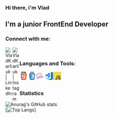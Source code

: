  ### Hi there, i'm Vlad

 ## I'm a junior FrontEnd Developer

 ### Connect with me: 

 [<img align="left" alt="VladKarliuk | LinkedIn" width="22px" src="https://cdn.jsdelivr.net/npm/simple-icons@v3/icons/linkedin.svg" />][linkedin]
 [<img align="left" alt="VladKarliuk | Instagram" width="22px" src="https://cdn.jsdelivr.net/npm/simple-icons@v3/icons/instagram.svg" />][instagram]

 <br />

### Languages and Tools:

<img align="left" alt="HTML5" width="26px" src="https://raw.githubusercontent.com/github/explore/80688e429a7d4ef2fca1e82350fe8e3517d3494d/topics/html/html.png" />
<img align="left" alt="CSS3" width="26px" src="https://raw.githubusercontent.com/github/explore/80688e429a7d4ef2fca1e82350fe8e3517d3494d/topics/css/css.png" />
<img align="left" alt="Sass" width="26px" src="https://raw.githubusercontent.com/github/explore/80688e429a7d4ef2fca1e82350fe8e3517d3494d/topics/sass/sass.png" />
<img align="left" alt="Visual Studio Code" width="26px" src="https://raw.githubusercontent.com/github/explore/80688e429a7d4ef2fca1e82350fe8e3517d3494d/topics/visual-studio-code/visual-studio-code.png" />
<img align="left" alt="JavaScript" width="26px" src="https://raw.githubusercontent.com/github/explore/80688e429a7d4ef2fca1e82350fe8e3517d3494d/topics/javascript/javascript.png" />


<br />
<br />

### Statistics

 ![Anurag's GitHub stats](https://github-readme-stats.vercel.app/api?username=dezous&show_icons=true&theme=radical)
    <br />
 [![Top Langs](https://github-readme-stats.vercel.app/api/top-langs/?username=anuraghazra&layout=compact)]


[linkedin]: https://www.linkedin.com//in/vladislav-karliuk-018b8a151/
[instagram]: https://www.instagram.com/dezous/
